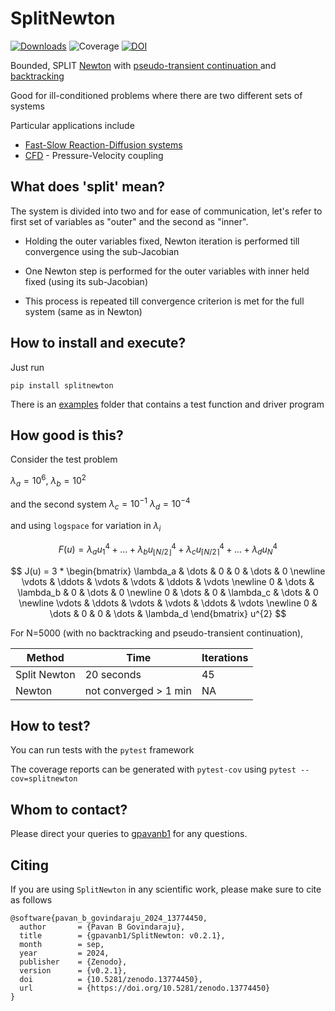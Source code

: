 # SplitNewton

[![Downloads](https://pepy.tech/badge/splitnewton)](https://pepy.tech/project/splitnewton)
![Coverage](https://img.shields.io/badge/coverage-100%25-brightgreen.svg)
[![DOI](https://zenodo.org/badge/579596882.svg)](https://zenodo.org/doi/10.5281/zenodo.13774449)

Bounded, SPLIT [Newton](https://en.wikipedia.org/wiki/Newton%27s_method) with [pseudo-transient continuation
](https://ctk.math.ncsu.edu/TALKS/Purdue.pdf) and [backtracking](https://en.wikipedia.org/wiki/Backtracking_line_search)

Good for ill-conditioned problems where there are two different sets of systems

Particular applications include
* [Fast-Slow Reaction-Diffusion systems](https://en.wikipedia.org/wiki/Reaction%E2%80%93diffusion_system)
* [CFD](https://en.wikipedia.org/wiki/Computational_fluid_dynamics) - Pressure-Velocity coupling

## What does 'split' mean?

The system is divided into two and for ease of communication, let's refer to first set of variables as "outer" and the second as "inner".

* Holding the outer variables fixed, Newton iteration is performed till convergence using the sub-Jacobian

* One Newton step is performed for the outer variables with inner held fixed (using its sub-Jacobian)

* This process is repeated till convergence criterion is met for the full system (same as in Newton)

## How to install and execute?

Just run 
```
pip install splitnewton
```

There is an [examples](https://github.com/gpavanb1/SplitNewton/examples) folder that contains a test function and driver program

## How good is this?

Consider the test problem

$\lambda_{a} = 10^{6}$, 
$\lambda_{b} = 10^{2}$

and the second system
$\lambda_{c} = 10^{-1}$
$\lambda_{d} = 10^{-4}$

and using `logspace` for variation in $\lambda_{i}$


$$ F(u) = \lambda_{a} u^{4}_{1} + ... + \lambda_{b} u^{4}_{\lfloor N/2 \rfloor} + \lambda_{c} u^{4}_{\lceil N/2 \rceil} + ... + \lambda_{d} u^{4}_{N}$$

$$
J(u) = 3 * \begin{bmatrix}
\lambda_a & \dots & 0 & 0 & \dots & 0 \newline
\vdots & \ddots & \vdots & \vdots & \ddots & \vdots \newline
0 & \dots & \lambda_b & 0 & \dots & 0 \newline
0 & \dots & 0 & \lambda_c & \dots & 0 \newline
\vdots & \ddots & \vdots & \vdots & \ddots & \vdots \newline
0 & \dots & 0 & 0 & \dots & \lambda_d
\end{bmatrix} u^{2}
$$

For N=5000 (with no backtracking and pseudo-transient continuation), 

| Method    | Time       | Iterations    |
|-----------|------------|---------------|
| Split Newton    |    20 seconds |  45   |
| Newton |  not converged > 1 min  | NA  |

## How to test?
You can run tests with the `pytest` framework

The coverage reports can be generated with `pytest-cov` using `pytest --cov=splitnewton`

## Whom to contact?

Please direct your queries to [gpavanb1](http://github.com/gpavanb1)
for any questions.

## Citing

If you are using `SplitNewton` in any scientific work, please make sure to cite as follows
```
@software{pavan_b_govindaraju_2024_13774450,
  author       = {Pavan B Govindaraju},
  title        = {gpavanb1/SplitNewton: v0.2.1},
  month        = sep,
  year         = 2024,
  publisher    = {Zenodo},
  version      = {v0.2.1},
  doi          = {10.5281/zenodo.13774450},
  url          = {https://doi.org/10.5281/zenodo.13774450}
}
```
